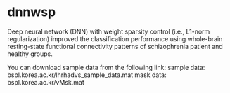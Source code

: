 # dnnwsp
Deep neural network (DNN) with weight sparsity control (i.e., L1-norm regularization) improved the classification performance using whole-brain resting-state functional connectivity patterns of schizophrenia patient and healthy groups.


You can download sample data from the following link: 
sample data: bspl.korea.ac.kr/lhrhadvs_sample_data.mat
mask data: bspl.korea.ac.kr/vMsk.mat
